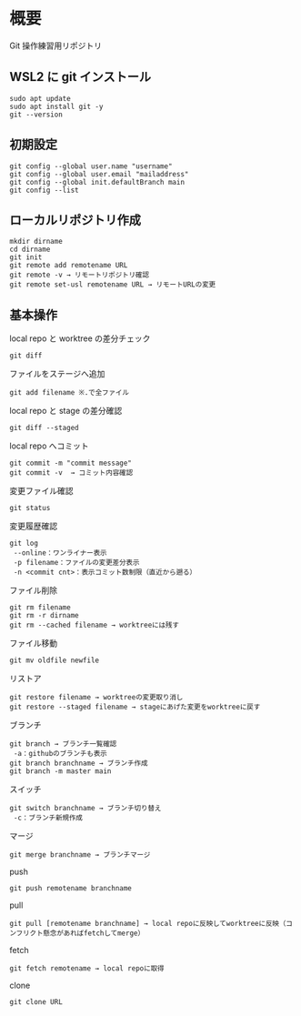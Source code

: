 # 概要

Git 操作練習用リポジトリ

## WSL2 に git インストール

```
sudo apt update
sudo apt install git -y
git --version
```

## 初期設定

```
git config --global user.name "username"
git config --global user.email "mailaddress"
git config --global init.defaultBranch main
git config --list
```

## ローカルリポジトリ作成

```
mkdir dirname
cd dirname
git init
git remote add remotename URL
git remote -v → リモートリポジトリ確認
git remote set-usl remotename URL → リモートURLの変更
```

## 基本操作

local repo と worktree の差分チェック

```
git diff
```

ファイルをステージへ追加

```
git add filename ※.で全ファイル
```

local repo と stage の差分確認

```
git diff --staged
```

local repo へコミット

```
git commit -m "commit message"
git commit -v  → コミット内容確認
```

変更ファイル確認

```
git status
```

変更履歴確認

```
git log
 --online：ワンライナー表示
 -p filename：ファイルの変更差分表示
 -n <commit cnt>：表示コミット数制限（直近から遡る）
```

ファイル削除

```
git rm filename
git rm -r dirname
git rm --cached filename → worktreeには残す
```

ファイル移動

```
git mv oldfile newfile
```

リストア

```
git restore filename → worktreeの変更取り消し
git restore --staged filename → stageにあげた変更をworktreeに戻す
```

ブランチ

```
git branch → ブランチ一覧確認
 -a：githubのブランチも表示
git branch branchname → ブランチ作成
git branch -m master main
```

スイッチ

```
git switch branchname → ブランチ切り替え
 -c：ブランチ新規作成
```

マージ

```
git merge branchname → ブランチマージ
```

push

```
git push remotename branchname
```

pull

```
git pull [remotename branchname] → local repoに反映してworktreeに反映（コンフリクト懸念があればfetchしてmerge）
```

fetch

```
git fetch remotename → local repoに取得
```

clone

```
git clone URL
```
